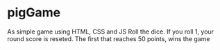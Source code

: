 # pigGame

As simple game using HTML, CSS and JS 
Roll the dice. If you roll 1, your round score is reseted. 
The first that reaches 50 points, wins the game 

